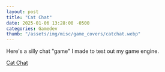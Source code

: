 ```yaml
---
layout: post
title: "Cat Chat"
date: 2025-01-06 13:28:00 -0500
categories: Gamedev
thumb: "/assets/img/misc/game_covers/catchat.webp"
---
```


Here's a silly chat "game" I made to test out my game engine.

<a target="_blank" href ="https://mihirchaudhari.github.io/catchat/">Cat Chat</a>
